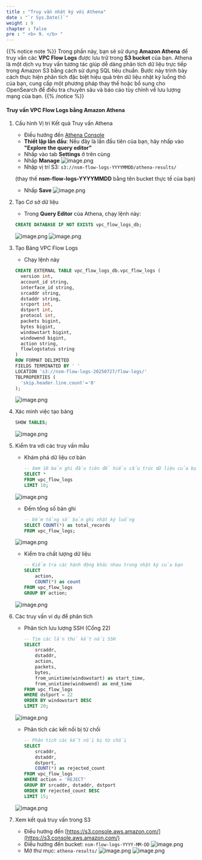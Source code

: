 ```yaml
---
title : "Truy vấn nhật ký với Athena"
date : "`r Sys.Date()`"
weight : 9
chapter : false
pre : " <b> 9. </b> "
---
```


{{% notice note %}}
Trong phần này, bạn sẽ sử dụng **Amazon Athena** để truy vấn các **VPC Flow Logs** được lưu trữ trong **S3 bucket** của bạn. Athena là một dịch vụ truy vấn tương tác giúp dễ dàng phân tích dữ liệu trực tiếp trong Amazon S3 bằng cách sử dụng SQL tiêu chuẩn. Bước này trình bày cách thực hiện phân tích đặc biệt hiệu quả trên dữ liệu nhật ký luồng thô của bạn, cung cấp một phương pháp thay thế hoặc bổ sung cho OpenSearch để điều tra chuyên sâu và báo cáo tùy chỉnh về lưu lượng mạng của bạn.
{{% /notice %}}

#### Truy vấn VPC Flow Logs bằng Amazon Athena
1. Cấu hình Vị trí Kết quả Truy vấn Athena
    - Điều hướng đến [Athena Console](https://console.aws.amazon.com/athena/)
    - **Thiết lập lần đầu**: Nếu đây là lần đầu tiên của bạn, hãy nhấp vào **"Explore the query editor"**
    - Nhấp vào tab **Settings** ở trên cùng
    - Nhấp **Manage**
    ![image.png](image.png)
    - Nhập vị trí S3: `s3://nsm-flow-logs-YYYYMMDD/athena-results/`

    (thay thế **nsm-flow-logs-YYYYMMDD** bằng tên bucket thực tế của bạn)
    - Nhấp **Save**
    ![image.png](image%201.png)
2. Tạo Cơ sở dữ liệu
    - Trong **Query Editor** của Athena, chạy lệnh này:
    ```sql
    CREATE DATABASE IF NOT EXISTS vpc_flow_logs_db;
    ```
    ![image.png](image%202.png)
    ![image.png](image%203.png)

3. Tạo Bảng VPC Flow Logs
    - Chạy lệnh này
    ```sql
    CREATE EXTERNAL TABLE vpc_flow_logs_db.vpc_flow_logs (
      version int,
      account_id string,
      interface_id string,
      srcaddr string,
      dstaddr string,
      srcport int,
      dstport int,
      protocol int,
      packets bigint,
      bytes bigint,
      windowstart bigint,
      windowend bigint,
      action string,
      flowlogstatus string
    )
    ROW FORMAT DELIMITED
    FIELDS TERMINATED BY ' '
    LOCATION 's3://nsm-flow-logs-20250727/flow-logs/'
    TBLPROPERTIES (
      'skip.header.line.count'='0'
    );
    ```
    ![image.png](image%204.png)
4. Xác minh việc tạo bảng
    ```sql
    SHOW TABLES;
    ```
    ![image.png](image%205.png)
5. Kiểm tra với các truy vấn mẫu
    - Khám phá dữ liệu cơ bản
        ```sql
        -- Xem 10 bản ghi đầu tiên để hiểu cấu trúc dữ liệu của bạn
        SELECT *
        FROM vpc_flow_logs
        LIMIT 10;
        ```
    ![image.png](image%206.png)
    - Đếm tổng số bản ghi
        ```sql
        -- Đếm tổng số bản ghi nhật ký luồng
        SELECT COUNT(*) as total_records
        FROM vpc_flow_logs;
        ```
    ![image.png](image%207.png)
    - Kiểm tra chất lượng dữ liệu
        ```sql
        -- Kiểm tra các hành động khác nhau trong nhật ký của bạn
        SELECT
            action,
            COUNT(*) as count
        FROM vpc_flow_logs
        GROUP BY action;
        ```
    ![image.png](image%208.png)
6. Các truy vấn ví dụ để phân tích
    - Phân tích lưu lượng SSH (Cổng 22)
        ```sql
        -- Tìm các lần thử kết nối SSH
        SELECT
            srcaddr,
            dstaddr,
            action,
            packets,
            bytes,
            from_unixtime(windowstart) as start_time,
            from_unixtime(windowend) as end_time
        FROM vpc_flow_logs
        WHERE dstport = 22
        ORDER BY windowstart DESC
        LIMIT 20;
        ```
    ![image.png](image%209.png)
    - Phân tích các kết nối bị từ chối
        ```sql
        -- Phân tích các kết nối bị từ chối
        SELECT
            srcaddr,
            dstaddr,
            dstport,
            COUNT(*) as rejected_count
        FROM vpc_flow_logs
        WHERE action = 'REJECT'
        GROUP BY srcaddr, dstaddr, dstport
        ORDER BY rejected_count DESC
        LIMIT 15;
        ```
    ![image.png](image%2010.png)
7. Xem kết quả truy vấn trong S3
    - Điều hướng đến [https://s3.console.aws.amazon.com/](https://s3.console.aws.amazon.com/)
    - Điều hướng đến bucket: `nsm-flow-logs-YYYY-MM-DD`
    ![image.png](image%2011.png)
    - Mở thư mục: `athena-results/`
    ![image.png](image%2012.png)
    ![image.png](image%2013.png)